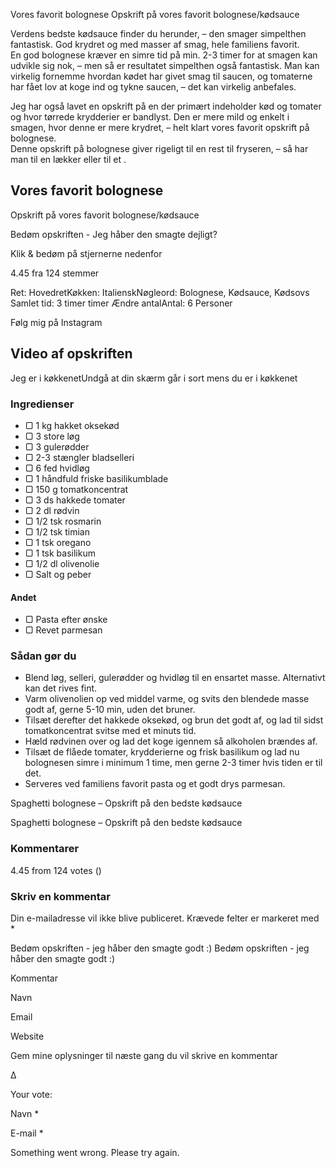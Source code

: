 Vores favorit bolognese
Opskrift på vores favorit bolognese/kødsauce

Verdens bedste kødsauce finder du herunder, – den smager simpelthen fantastisk. God krydret og med masser af smag, hele familiens favorit.  
En god bolognese kræver en simre tid på min. 2-3 timer for at smagen kan udvikle sig nok, – men så er resultatet simpelthen også fantastisk. Man kan virkelig fornemme hvordan kødet har givet smag til saucen, og tomaterne har fået lov at koge ind og tykne saucen, – det kan virkelig anbefales.   

Jeg har også lavet en opskrift på en der primært indeholder kød og tomater og hvor tørrede krydderier er bandlyst. Den er mere mild og enkelt i smagen, hvor denne er mere krydret, – helt klart vores favorit opskrift på bolognese.   
Denne opskrift på bolognese giver rigeligt til en rest til fryseren, – så har man til en lækker eller til et .  

Vores favorit bolognese
-----------------------

Opskrift på vores favorit bolognese/kødsauce

 Bedøm opskriften - Jeg håber den smagte dejligt?

Klik & bedøm på stjernerne nedenfor

4.45 fra 124 stemmer

Ret: HovedretKøkken: ItalienskNøgleord: Bolognese, Kødsauce, Kødsovs
Samlet tid: 3 timer timer
Ændre antalAntal: 6 Personer

   Følg mig på Instagram 

Video af opskriften
-------------------

Jeg er i køkkenetUndgå at din skærm går i sort mens du er i køkkenet
### Ingredienser

* ▢ 1 kg  hakket oksekød
* ▢ 3  store løg
* ▢ 3  gulerødder
* ▢ 2-3 stængler  bladselleri
* ▢ 6 fed  hvidløg
* ▢ 1 håndfuld  friske basilikumblade
* ▢ 150 g  tomatkoncentrat
* ▢ 3 ds  hakkede tomater
* ▢ 2 dl  rødvin
* ▢  1/2 tsk  rosmarin
* ▢  1/2 tsk  timian
* ▢ 1 tsk  oregano
* ▢ 1 tsk  basilikum
* ▢  1/2 dl  olivenolie
* ▢  Salt og peber
#### **Andet**

* ▢  Pasta efter ønske
* ▢  Revet parmesan

### Sådan gør du

* Blend løg, selleri, gulerødder og hvidløg til en ensartet masse. Alternativt kan det rives fint.
* Varm olivenolien op ved middel varme, og svits den blendede masse godt af, gerne 5-10 min, uden det bruner.
* Tilsæt derefter det hakkede oksekød, og brun det godt af, og lad til sidst tomatkoncentrat svitse med et minuts tid.
* Hæld rødvinen over og lad det koge igennem så alkoholen brændes af.
* Tilsæt de flåede tomater, krydderierne og frisk basilikum og lad nu bolognesen simre i minimum 1 time, men gerne 2-3 timer hvis tiden er til det.
* Serveres ved familiens favorit pasta og et godt drys parmesan.

Spaghetti bolognese – Opskrift på den bedste kødsauce

Spaghetti bolognese – Opskrift på den bedste kødsauce

### Kommentarer

4.45 from 124 votes ()

### Skriv en kommentar

Din e-mailadresse vil ikke blive publiceret. Krævede felter er markeret med \*

Bedøm opskriften - jeg håber den smagte godt :) 
Bedøm opskriften - jeg håber den smagte godt :)

Kommentar 

Navn 

Email 

Website 

Gem mine oplysninger til næste gang du vil skrive en kommentar

Δ

Your vote:

Navn \*

E-mail \*

Something went wrong. Please try again.